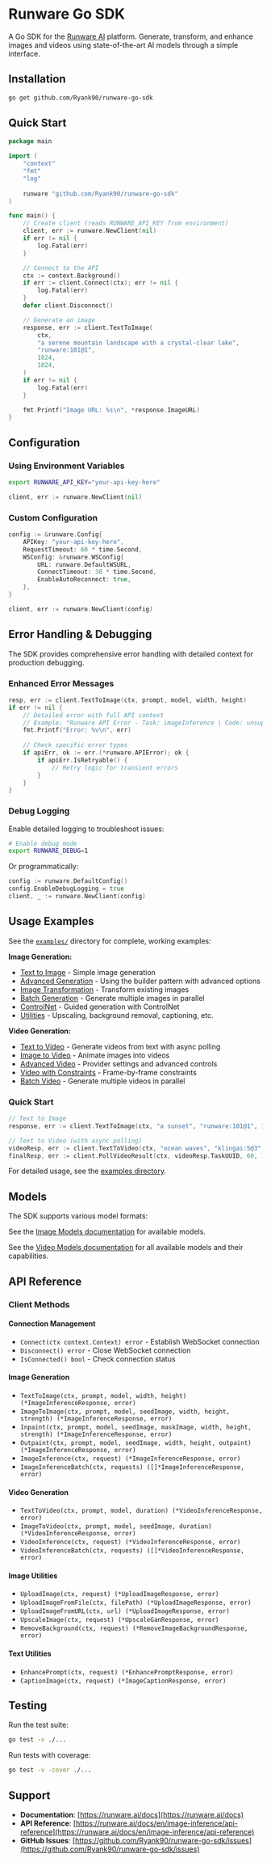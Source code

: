 # Runware Go SDK

A Go SDK for the [Runware AI](https://runware.ai) platform. Generate, transform, and enhance images and videos using state-of-the-art AI models through a simple interface.

## Installation

```bash
go get github.com/Ryank90/runware-go-sdk
```

## Quick Start

```go
package main

import (
    "context"
    "fmt"
    "log"
    
    runware "github.com/Ryank90/runware-go-sdk"
)

func main() {
    // Create client (reads RUNWARE_API_KEY from environment)
    client, err := runware.NewClient(nil)
    if err != nil {
        log.Fatal(err)
    }

    // Connect to the API
    ctx := context.Background()
    if err := client.Connect(ctx); err != nil {
        log.Fatal(err)
    }
    defer client.Disconnect()

    // Generate an image
    response, err := client.TextToImage(
        ctx,
        "a serene mountain landscape with a crystal-clear lake",
        "runware:101@1",
        1024,
        1024,
    )
    if err != nil {
        log.Fatal(err)
    }

    fmt.Printf("Image URL: %s\n", *response.ImageURL)
}
```

## Configuration

### Using Environment Variables

```bash
export RUNWARE_API_KEY="your-api-key-here"
```

```go
client, err := runware.NewClient(nil)
```

### Custom Configuration

```go
config := &runware.Config{
    APIKey: "your-api-key-here",
    RequestTimeout: 60 * time.Second,
    WSConfig: &runware.WSConfig{
        URL: runware.DefaultWSURL,
        ConnectTimeout: 30 * time.Second,
        EnableAutoReconnect: true,
    },
}

client, err := runware.NewClient(config)
```

## Error Handling & Debugging

The SDK provides comprehensive error handling with detailed context for production debugging.

### Enhanced Error Messages

```go
resp, err := client.TextToImage(ctx, prompt, model, width, height)
if err != nil {
    // Detailed error with full API context
    // Example: "Runware API Error - Task: imageInference | Code: unsupportedDimensions | Message: ... | TaskUUID: ..."
    fmt.Printf("Error: %v\n", err)
    
    // Check specific error types
    if apiErr, ok := err.(*runware.APIError); ok {
        if apiErr.IsRetryable() {
            // Retry logic for transient errors
        }
    }
}
```

### Debug Logging

Enable detailed logging to troubleshoot issues:

```bash
# Enable debug mode
export RUNWARE_DEBUG=1
```

Or programmatically:

```go
config := runware.DefaultConfig()
config.EnableDebugLogging = true
client, _ := runware.NewClient(config)
```

## Usage Examples

See the [`examples/`](./examples) directory for complete, working examples:

**Image Generation:**
- [Text to Image](./examples/text_to_image) - Simple image generation
- [Advanced Generation](./examples/advanced_generation) - Using the builder pattern with advanced options
- [Image Transformation](./examples/image_transformation) - Transform existing images
- [Batch Generation](./examples/batch_generation) - Generate multiple images in parallel
- [ControlNet](./examples/controlnet) - Guided generation with ControlNet
- [Utilities](./examples/utilities) - Upscaling, background removal, captioning, etc.

**Video Generation:**
- [Text to Video](./examples/text_to_video) - Generate videos from text with async polling
- [Image to Video](./examples/image_to_video) - Animate images into videos
- [Advanced Video](./examples/advanced_video) - Provider settings and advanced controls
- [Video with Constraints](./examples/video_with_constraints) - Frame-by-frame constraints
- [Batch Video](./examples/batch_video) - Generate multiple videos in parallel

### Quick Start

```go
// Text to Image
response, err := client.TextToImage(ctx, "a sunset", "runware:101@1", 1024, 1024)

// Text to Video (with async polling)
videoResp, err := client.TextToVideo(ctx, "ocean waves", "klingai:5@3", 5)
finalResp, err := client.PollVideoResult(ctx, videoResp.TaskUUID, 60, 10*time.Second)
```

For detailed usage, see the [examples directory](./examples).

## Models

The SDK supports various model formats:

See the [Image Models documentation](https://runware.ai/docs/en/image-inference/models) for available models.

See the [Video Models documentation](https://runware.ai/docs/en/video-inference/api-reference) for all available models and their capabilities.

## API Reference

### Client Methods

#### Connection Management

- `Connect(ctx context.Context) error` - Establish WebSocket connection
- `Disconnect() error` - Close WebSocket connection
- `IsConnected() bool` - Check connection status

#### Image Generation

- `TextToImage(ctx, prompt, model, width, height) (*ImageInferenceResponse, error)`
- `ImageToImage(ctx, prompt, model, seedImage, width, height, strength) (*ImageInferenceResponse, error)`
- `Inpaint(ctx, prompt, model, seedImage, maskImage, width, height, strength) (*ImageInferenceResponse, error)`
- `Outpaint(ctx, prompt, model, seedImage, width, height, outpaint) (*ImageInferenceResponse, error)`
- `ImageInference(ctx, request) (*ImageInferenceResponse, error)`
- `ImageInferenceBatch(ctx, requests) ([]*ImageInferenceResponse, error)`

#### Video Generation

- `TextToVideo(ctx, prompt, model, duration) (*VideoInferenceResponse, error)`
- `ImageToVideo(ctx, prompt, model, seedImage, duration) (*VideoInferenceResponse, error)`
- `VideoInference(ctx, request) (*VideoInferenceResponse, error)`
- `VideoInferenceBatch(ctx, requests) ([]*VideoInferenceResponse, error)`

#### Image Utilities

- `UploadImage(ctx, request) (*UploadImageResponse, error)`
- `UploadImageFromFile(ctx, filePath) (*UploadImageResponse, error)`
- `UploadImageFromURL(ctx, url) (*UploadImageResponse, error)`
- `UpscaleImage(ctx, request) (*UpscaleGanResponse, error)`
- `RemoveBackground(ctx, request) (*RemoveImageBackgroundResponse, error)`

#### Text Utilities

- `EnhancePrompt(ctx, request) (*EnhancePromptResponse, error)`
- `CaptionImage(ctx, request) (*ImageCaptionResponse, error)`


## Testing

Run the test suite:

```bash
go test -v ./...
```

Run tests with coverage:

```bash
go test -v -cover ./...
```

## Support

- **Documentation**: [https://runware.ai/docs](https://runware.ai/docs)
- **API Reference**: [https://runware.ai/docs/en/image-inference/api-reference](https://runware.ai/docs/en/image-inference/api-reference)
- **GitHub Issues**: [https://github.com/Ryank90/runware-go-sdk/issues](https://github.com/Ryank90/runware-go-sdk/issues)